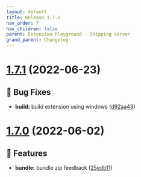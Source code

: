 ```yaml
---
layout: default
title: Release 1.7.x
nav_order: 7
has_children: false
parent: Extension Playground - Shipping server
grand_parent: Changelog
---
```


# [1.7.1](https://github.com/lumapps/lumapps-extensions-shipping-server/compare/v1.7.0...v1.7.1) (2022-06-23)

## 🐛 Bug Fixes

- **build:** build extension using windows ([d92aa43](https://github.com/lumapps/lumapps-extensions-shipping-server/commit/d92aa437b1745646bafb49ed78d4ba340d2652e3))

# [1.7.0](https://github.com/lumapps/lumapps-extensions-shipping-server/compare/v1.6.0...v1.7.0) (2022-06-02)

## 🚀 Features

- **bundle:** bundle zip feedback ([25edb11](https://github.com/lumapps/lumapps-extensions-shipping-server/commit/25edb115fc38c87b94b048b2ef6359d5a914be14))
